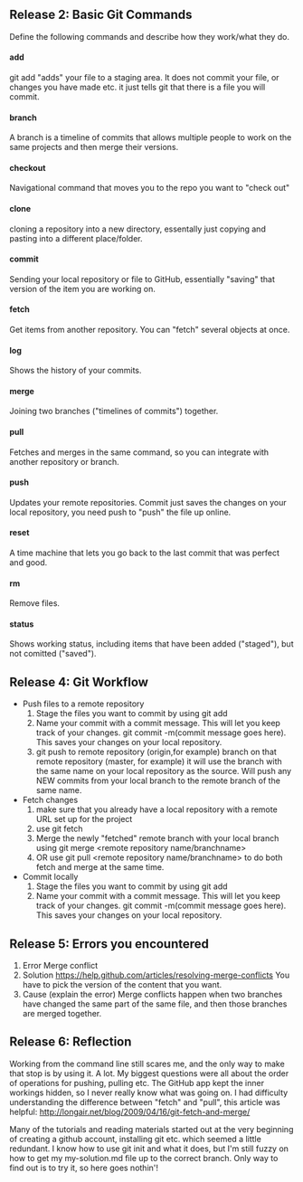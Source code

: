 ## Release 2: Basic Git Commands
Define the following commands and describe how they work/what they do.  


#### add
git add "adds" your file to a staging area. It does not commit your file, or changes you have made etc. it just tells git that there is a file you will commit. 

#### branch
A branch is a timeline of commits that allows multiple people to work on the same projects and then merge their versions. 

#### checkout
Navigational command that moves you to the repo you want to "check out"

#### clone
cloning a repository into a new directory, essentally just copying and pasting into a different place/folder.

#### commit
Sending your local repository or file to GitHub, essentially "saving" that version of the item you are working on.

#### fetch
Get items from another repository. You can "fetch" several objects at once.

#### log
Shows the history of your commits.

#### merge
Joining two branches ("timelines of commits") together.

#### pull
Fetches and merges in the same command, so you can integrate with another repository or branch. 

#### push
Updates your remote repositories. Commit just saves the changes on your local repository, you need push to "push" the file up online. 

#### reset
A time machine that lets you go back to the last commit that was perfect and good.

#### rm
Remove files.

#### status
Shows working status, including items that have been added ("staged"), but not comitted ("saved").

## Release 4: Git Workflow

- Push files to a remote repository
  1. Stage the files you want to commit by using git add
  2. Name your commit with a commit message. This will let you keep track of your changes. git commit -m(commit message goes here). This saves your changes on your local repository.
  3. git push to remote repository (origin,for example) branch on that remote repository (master, for example) it will use the branch with the same name on your local repository as the source. Will push any NEW commits from your local branch to the remote branch of the same name. 
- Fetch changes
  1. make sure that you already have a local repository with a remote URL set up for the project
  2. use git fetch <remote repository name>
  3. Merge the newly "fetched" remote branch with your local branch using git merge <remote repository name/branchname>
  4. OR use git pull <remote repository name/branchname> to do both fetch and merge at the same time. 
- Commit locally
  1. Stage the files you want to commit by using git add
  2. Name your commit with a commit message. This will let you keep track of your changes. git commit -m(commit message goes here). This saves your changes on your local repository.


## Release 5: Errors you encountered
1. Error
   Merge conflict
2. Solution
   https://help.github.com/articles/resolving-merge-conflicts
   You have to pick the version of the content that you want. 
3. Cause (explain the error)
   Merge conflicts happen when two branches have changed the same part of the same file, and then those branches are merged together. 

## Release 6: Reflection

Working from the command line still scares me, and the only way to make that stop is by using it. A lot. My biggest questions were all about the order of operations for pushing, pulling etc. The GitHub app kept the inner workings hidden, so I never really know what was going on. I had difficulty understanding the difference between "fetch" and "pull", this article was helpful: http://longair.net/blog/2009/04/16/git-fetch-and-merge/

Many of the tutorials and reading materials started out at the very beginning of creating a github account, installing git etc. which seemed a little redundant. I know how to use git init and what it does, but I'm still fuzzy on how to get my my-solution.md file up to the correct branch. Only way to find out is to try it, so here goes nothin'! 



